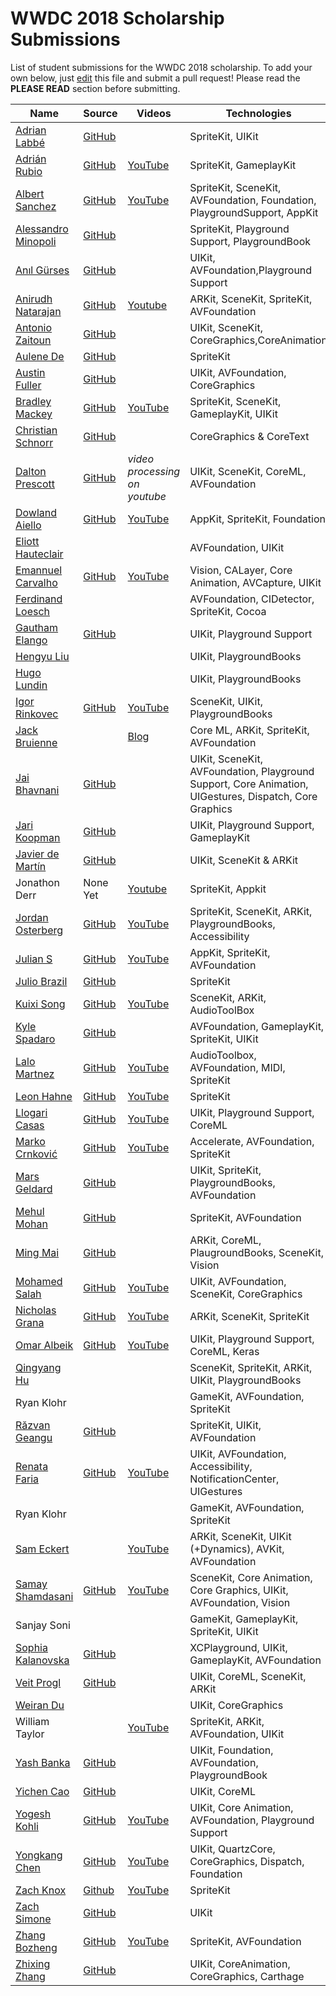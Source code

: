 # WWDC 2018 Scholarship Submissions

List of student submissions for the WWDC 2018 scholarship.
To add your own below, just [edit](https://github.com/wwdc/2018/edit/master/README.md) this file and submit a pull request! Please read the **PLEASE READ** section before submitting.

<!-- PLEASE READ! -->
<!-- Insert your name below in alphabetical order by first name. -->
<!-- Please only submit the playgrounds that you submitted for WWDC 2018. -->
<!-- Watch out for columns, you must have 6 pipes or else the gh-pages won't like it. -->
<!-- Please choose one of the following values for the status column: Submitted, Rejected or Accepted -->
<!-- Technologies column should contain 4 maximum, excluding PlaygroundSupport! -->

| Name | Source |    Videos    | Technologies | Status |
|------|--------|--------------|--------------|--------|
|[Adrian Labbé](https://github.com/ColdGrub1384/)|[GitHub](https://github.com/ColdGrub1384/WWDC18)| | SpriteKit, UIKit | Submitted|
|[Adrián Rubio](https://github.com/Adrxx)|[GitHub](https://github.com/Adrxx/Elastic-Cat-Toaster)| [YouTube](https://youtu.be/Gc8bZLghYFY) | SpriteKit, GameplayKit | Submitted|
|[Albert Sanchez](https://github.com/AlbertSanIza/)|[GitHub](https://github.com/AlbertSanIza/TheHawkingCosmos) | [YouTube](https://youtu.be/7TKopNBXiHk) | SpriteKit, SceneKit, AVFoundation, Foundation, PlaygroundSupport, AppKit | Submitted|
|[Alessandro Minopoli](https://github.com/alex010x) | [GitHub](https://github.com/alex010x/HackNscape) | | SpriteKit, Playground Support, PlaygroundBook | Submitted |
|[Anıl Gürses](https://github.com/anlgrses)|[GitHub](https://github.com/anlgrses/wwdc2018submission)||UIKit, AVFoundation,Playground Support|Submitted|
|[Anirudh Natarajan](https://github.com/aniNatarajan12/)| [GitHub](https://github.com/aniNatarajan12/RushToWWDC)| [Youtube](https://www.youtube.com/watch?v=IN3XOPIYWsY)| ARKit, SceneKit, SpriteKit, AVFoundation| Submitted|
|[Antonio Zaitoun](https://github.com/Minitour/)|[GitHub](https://github.com/Minitour/Micro-Interface-Builder)| | UIKit, SceneKit, CoreGraphics,CoreAnimation | Submitted|
|[Aulene De](https://github.com/Aulene/)|[GitHub](https://github.com/Aulene/CaptureTheAlien)| | SpriteKit | Submitted|
|[Austin Fuller](https://github.com/AustinFuller/)|[GitHub](https://github.com/AustinFuller/WWDC2018Playground) | | UIKit, AVFoundation, CoreGraphics | Submitted |
|[Bradley Mackey](https://github.com/bradleymackey)|[GitHub](https://github.com/bradleymackey/rsa-playground)|[YouTube](https://youtu.be/d36YmVfUD9s)| SpriteKit, SceneKit, GameplayKit, UIKit | Submitted |
|[Christian Schnorr](https://github.com/jenox/) | [GitHub](https://github.com/jenox/WWDC-2018-Bezier-Curves-in-Typography/) || CoreGraphics & CoreText | Submitted | 
|[Dalton Prescott](https://github.com/dustarion/)|[GitHub](https://github.com/dustarion/wwdc18)|*video processing on youtube*| UIKit, SceneKit, CoreML, AVFoundation| Submitted |
|[Dowland Aiello](https://github.com/dowlandaiello/)|[GitHub](https://github.com/dowlandaiello/Pop)| [YouTube](https://youtu.be/MWhHSGbS3gM) | AppKit, SpriteKit, Foundation | Submitted|
|[Eliott Hauteclair](https://github.com/Eliottiosdevs/)|| | AVFoundation, UIKit | Submitted |
|[Emannuel Carvalho](https://github.com/emannuelOC/)|[GitHub](https://github.com/emannuelOC/WWDC2018)|[YouTube](https://www.youtube.com/watch?v=o0N6a5QapB0&feature=youtu.be)| Vision, CALayer, Core Animation, AVCapture, UIKit | Submitted |
|[Ferdinand Loesch](https://github.com/ferdinandl007)||| AVFoundation, CIDetector, SpriteKit, Cocoa||
|[Gautham Elango](https://github.com/gg2001)|[GitHub](https://github.com/gg2001/SwiftChain)||UIKit, Playground Support| Submitted |
|[Hengyu Liu](https://github.com/a211212abc)|||UIKit, PlaygroundBooks| Submitted |
|[Hugo Lundin](https://github.com/hugolundin)|||UIKit, PlaygroundBooks| Submitted |
|[Igor Rinkovec](https://github.com/TheWildHorse)|[GitHub](https://github.com/TheWildHorse/GuillochePlayground)|[YouTube](https://www.youtube.com/watch?v=UzRLZKDSB0I)|SceneKit, UIKit, PlaygroundBooks| Submitted |
|[Jack Bruienne](https://github.com/MCJack123)||[Blog](https://jackmacwindows.tumblr.com)|Core ML, ARKit, SpriteKit, AVFoundation|Submitted|
|[Jai Bhavnani](https://twitter.com/jai_bhavnani) | [GitHub](https://github.com/jbhav24/wwdc18) | | UIKit, SceneKit, AVFoundation, Playground Support, Core Animation, UIGestures, Dispatch, Core Graphics | Submitted | 
|[Jari Koopman](https://twitter.com/LotUDev) | [GitHub](https://github.com/MrLotU/WWDC18) | | UIKit, Playground Support, GameplayKit | |
|[Javier de Martín](https://twitter.com/javierdemartin) | [GitHub](https://github.com/javierdemartin/WWDC18) | | UIKit, SceneKit & ARKit | Submitted | 
|Jonathon Derr|None Yet|[Youtube](https://youtu.be/yYlwYRZ-HC0) | SpriteKit, Appkit | Submitted|
|[Jordan Osterberg](https://github.com/JordanOsterberg/) | [GitHub](https://github.com/JordanOsterberg/WWDC) | [YouTube](https://www.youtube.com/watch?v=pt4cq_p6Img) | SpriteKit, SceneKit, ARKit, PlaygroundBooks, Accessibility | Submitted |
|[Julian S](https://twitter.com/justdotJS) | [GitHub](https://github.com/justdotJS) | [YouTube](https://www.youtube.com/watch?v=Sxq3bxzBPwY) | AppKit, SpriteKit, AVFoundation |Submitted|
|[Julio Brazil](https://github.com/JulioBBL) | [GitHub](https://github.com/JulioBBL/Playground) | | SpriteKit |Submitted|
|[Kuixi Song](https://github.com/songkuixi)|[GitHub](https://github.com/songkuixi/ARTargetShooting) | [YouTube](https://www.youtube.com/watch?v=mMFkfY6NURs) | SceneKit, ARKit, AudioToolBox | Submitted | 
|[Kyle Spadaro](https://twitter.com/kylespadaro)|[GitHub](https://github.com/kylespadaro2/WWDC/tree/master/2018) | |AVFoundation, GameplayKit, SpriteKit, UIKit|Submitted | 
|[Lalo Martnez](https://twitter.com/L__A__L__O)|[GitHub](https://github.com/LaloMrtnz/Miles) | [YouTube](https://www.youtube.com/watch?v=gX_dBSTE-cE)|AudioToolbox, AVFoundation, MIDI, SpriteKit|Submitted | 
|[Leon Hahne](https://github.com/Limoo)|[GitHub](https://github.com/Limoo/WWDC) | [YouTube](https://youtu.be/JHujapuFdEk) |SpriteKit | Submitted |
|[Llogari Casas](https://github.com/llogaricasas)|[GitHub](https://github.com/llogaricasas/WWDC2018) | [YouTube](https://youtu.be/MTmifyGFKRM)|UIKit, Playground Support, CoreML|Submitted|
|[Marko Crnković](https://www.mbobpro.com)|[GitHub](https://github.com/chih98/wwdc2018)| [YouTube](https://youtu.be/TLk9B5GRLtM)|Accelerate, AVFoundation, SpriteKit|Submitted|
|[Mars Geldard](https://twitter.com/TheMartianLife)|[GitHub](https://github.com/TheMartianLife/WWDC-2018)| | UIKit, SpriteKit, PlaygroundBooks, AVFoundation |Submitted|
|[Mehul Mohan](https://twitter.com/mehulmpt/)|[GitHub](https://github.com/mehulmpt/wwdc2018)| | SpriteKit, AVFoundation ||
|[Ming Mai](https://twitter.com/mmdadao/) | [GitHub](https://github.com/kingcos/ML-Scratch-WWDC18) | | ARKit, CoreML, PlaugroundBooks, SceneKit, Vision | Submitted |
|[Mohamed Salah](https://www.facebook.com/Abo.Salahh77) | [GitHub](https://github.com/MoHamEdSaLaHH/WWDC18-Scholarship-Submission) |[YouTube](https://www.youtube.com/watch?v=O5AdeSrqHw4) | UIKit, AVFoundation, SceneKit, CoreGraphics | Submitted |
|[Nicholas Grana](https://github.com/Nicholas714)|[GitHub](https://github.com/Nicholas714/WWDC-2018)| [YouTube](https://youtu.be/xpKNT1dRKks) | ARKit, SceneKit, SpriteKit | Submitted |
|[Omar Albeik](https://twitter.com/omaralbeik/)|[GitHub](https://github.com/omaralbeik/mnist-coreml)| [YouTube](https://www.youtube.com/watch?v=d-6gJKAojDY) | UIKit, Playground Support, CoreML, Keras | Submitted |
|[Qingyang Hu](https://github.com/mmlmml1)| | |SceneKit, SpriteKit, ARKit, UIKit, PlaygroundBooks| Submitted|
|Ryan Klohr | | | GameKit, AVFoundation, SpriteKit | Submitted |
|[Răzvan Geangu](https://github.com/razvangeangu)|[GitHub](https://github.com/razvangeangu/WWDC18-SpaceWord)| | SpriteKit, UIKit, AVFoundation | Submitted|
|[Renata Faria](https://github.com/xReee)|[GitHub](https://github.com/xReee/wwdc2018)|[YouTube](https://www.youtube.com/watch?v=YHBSvNmBFBY&t)| UIKit, AVFoundation, Accessibility, NotificationCenter, UIGestures | Submitted|
|Ryan Klohr| | | GameKit, AVFoundation, SpriteKit | Submitted |
|[Sam Eckert](https://sam0711er.com) | | [YouTube](https://youtu.be/vEyxsDpCYdY) | ARKit, SceneKit, UIKit (+Dynamics), AVKit, AVFoundation | Submitted |
|[Samay Shamdasani](https://shamdasani.org) | [GitHub](https://github.com/shamdasani/SwiftFrameworks) | [YouTube](https://www.youtube.com/watch?v=b3Huqtw2log) | SceneKit, Core Animation, Core Graphics, UIKit, AVFoundation, Vision | Submitted |
|Sanjay Soni | | |GameKit, GameplayKit, SpriteKit, UIKit| | 
|[Sophia Kalanovska](https://github.com/SophiaKalanovska)|[GitHub](https://github.com/SophiaKalanovska/WWDC18)| |XCPlayground, UIKit, GameplayKit, AVFoundation | Submitted|
|[Veit Progl](https://twitter.com/VoxelVoxels)|[GitHub](https://github.com/Veeit/WWDC_2018)||UIKit, CoreML, SceneKit, ARKit|Submitted|
|[Weiran Du](http://www.williamdu.space/)|||UIKit, CoreGraphics| Submitted|
|William Taylor| | [YouTube](https://youtu.be/qXgyTGIG_Xw) | SpriteKit, ARKit, AVFoundation, UIKit | Submitted | 
|[Yash Banka](https://github.com/yash-banka/)|[GitHub](https://github.com/yash-banka/WWDC18)||UIKit, Foundation, AVFoundation, PlaygroundBook|Submitted|
|[Yichen Cao](https://schemetrical.github.io)|[GitHub](https://github.com/Schemetrical)|| UIKit, CoreML |Submitted|
|[Yogesh Kohli](https://github.com/yogesh2209)|[GitHub](https://github.com/yogesh2209/YPad-SwiftPlaygroundBook)| [YouTube](https://www.youtube.com/watch?v=SD5_bKDZiOk&t=3s) | UIKit, Core Animation, AVFoundation, Playground Support | Submitted |
|[Yongkang Chen](https://twitter.com/iWeslie)|[GitHub](https://github.com/iWeslie)|[YouTube](https://youtu.be/nokdtApjAsg)| UIKit, QuartzCore, CoreGraphics, Dispatch, Foundation ||
|[Zach Knox](https://twitter.com/zmknox) | [Github](https://github.com/zmknox/WWDC18-Scholarship-Application) | [YouTube](https://youtu.be/Kl4ZJdD8dkY) | SpriteKit | Submitted |
|[Zach Simone](https://twitter.com/zachsimone)|[GitHub](https://github.com/zachsimone/WWDC18-Insulin-Pump-Simulator)||UIKit|Submitted|
|[Zhang Bozheng](https://github.com/zbz-lvlv)|[GitHub](https://github.com/zbz-lvlv/Chemistry_WWDC18)|[YouTube](https://youtu.be/IKefnNeZKf4)|SpriteKit, AVFoundation| | 
|[Zhixing Zhang](https://www.neoto.xin/)| [GitHub](https://github.com/Neotoxin4365/WWDC18) |  | UIKit, CoreAnimation, CoreGraphics, Carthage | Submitted |
